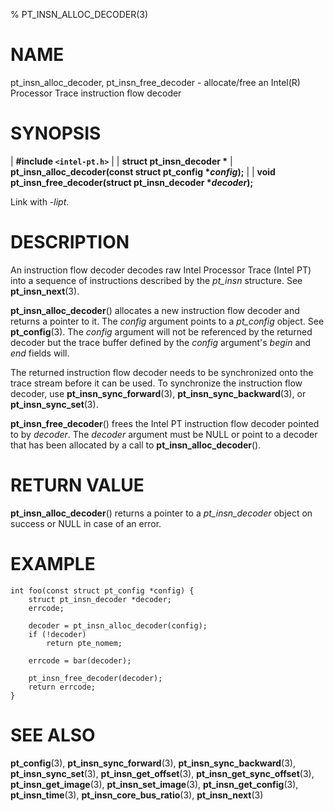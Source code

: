 % PT_INSN_ALLOC_DECODER(3)

<!---
 ! Copyright (c) 2015-2020, Intel Corporation
 !
 ! Redistribution and use in source and binary forms, with or without
 ! modification, are permitted provided that the following conditions are met:
 !
 !  * Redistributions of source code must retain the above copyright notice,
 !    this list of conditions and the following disclaimer.
 !  * Redistributions in binary form must reproduce the above copyright notice,
 !    this list of conditions and the following disclaimer in the documentation
 !    and/or other materials provided with the distribution.
 !  * Neither the name of Intel Corporation nor the names of its contributors
 !    may be used to endorse or promote products derived from this software
 !    without specific prior written permission.
 !
 ! THIS SOFTWARE IS PROVIDED BY THE COPYRIGHT HOLDERS AND CONTRIBUTORS "AS IS"
 ! AND ANY EXPRESS OR IMPLIED WARRANTIES, INCLUDING, BUT NOT LIMITED TO, THE
 ! IMPLIED WARRANTIES OF MERCHANTABILITY AND FITNESS FOR A PARTICULAR PURPOSE
 ! ARE DISCLAIMED. IN NO EVENT SHALL THE COPYRIGHT OWNER OR CONTRIBUTORS BE
 ! LIABLE FOR ANY DIRECT, INDIRECT, INCIDENTAL, SPECIAL, EXEMPLARY, OR
 ! CONSEQUENTIAL DAMAGES (INCLUDING, BUT NOT LIMITED TO, PROCUREMENT OF
 ! SUBSTITUTE GOODS OR SERVICES; LOSS OF USE, DATA, OR PROFITS; OR BUSINESS
 ! INTERRUPTION) HOWEVER CAUSED AND ON ANY THEORY OF LIABILITY, WHETHER IN
 ! CONTRACT, STRICT LIABILITY, OR TORT (INCLUDING NEGLIGENCE OR OTHERWISE)
 ! ARISING IN ANY WAY OUT OF THE USE OF THIS SOFTWARE, EVEN IF ADVISED OF THE
 ! POSSIBILITY OF SUCH DAMAGE.
 !-->

# NAME

pt_insn_alloc_decoder, pt_insn_free_decoder - allocate/free an Intel(R)
Processor Trace instruction flow decoder


# SYNOPSIS

| **\#include `<intel-pt.h>`**
|
| **struct pt_insn_decoder \***
| **pt_insn_alloc_decoder(const struct pt_config \**config*);**
|
| **void pt_insn_free_decoder(struct pt_insn_decoder \**decoder*);**

Link with *-lipt*.


# DESCRIPTION

An instruction flow decoder decodes raw Intel Processor Trace (Intel PT) into a
sequence of instructions described by the *pt_insn* structure.  See
**pt_insn_next**(3).

**pt_insn_alloc_decoder**() allocates a new instruction flow decoder and returns
a pointer to it.  The *config* argument points to a *pt_config* object.  See
**pt_config**(3).  The *config* argument will not be referenced by the returned
decoder but the trace buffer defined by the *config* argument's *begin* and
*end* fields will.

The returned instruction flow decoder needs to be synchronized onto the trace
stream before it can be used.  To synchronize the instruction flow decoder, use
**pt_insn_sync_forward**(3), **pt_insn_sync_backward**(3), or
**pt_insn_sync_set**(3).

**pt_insn_free_decoder**() frees the Intel PT instruction flow decoder pointed
to by *decoder*.  The *decoder* argument must be NULL or point to a decoder that
has been allocated by a call to **pt_insn_alloc_decoder**().


# RETURN VALUE

**pt_insn_alloc_decoder**() returns a pointer to a *pt_insn_decoder* object on
success or NULL in case of an error.


# EXAMPLE

~~~{.c}
int foo(const struct pt_config *config) {
	struct pt_insn_decoder *decoder;
	errcode;

	decoder = pt_insn_alloc_decoder(config);
	if (!decoder)
		return pte_nomem;

	errcode = bar(decoder);

	pt_insn_free_decoder(decoder);
	return errcode;
}
~~~


# SEE ALSO

**pt_config**(3), **pt_insn_sync_forward**(3), **pt_insn_sync_backward**(3),
**pt_insn_sync_set**(3), **pt_insn_get_offset**(3), **pt_insn_get_sync_offset**(3),
**pt_insn_get_image**(3), **pt_insn_set_image**(3), **pt_insn_get_config**(3),
**pt_insn_time**(3), **pt_insn_core_bus_ratio**(3), **pt_insn_next**(3)
